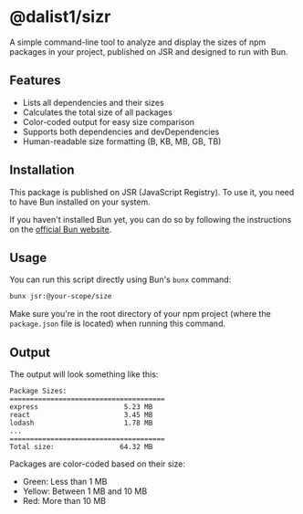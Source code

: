 # @dalist1/sizr

A simple command-line tool to analyze and display the sizes of npm packages in your project, published on JSR and designed to run with Bun.

## Features

- Lists all dependencies and their sizes
- Calculates the total size of all packages
- Color-coded output for easy size comparison
- Supports both dependencies and devDependencies
- Human-readable size formatting (B, KB, MB, GB, TB)

## Installation

This package is published on JSR (JavaScript Registry). To use it, you need to have Bun installed on your system.

If you haven't installed Bun yet, you can do so by following the instructions on the [official Bun website](https://bun.sh/).

## Usage

You can run this script directly using Bun's `bunx` command:

```bash
bunx jsr:@your-scope/size
```

Make sure you're in the root directory of your npm project (where the `package.json` file is located) when running this command.

## Output

The output will look something like this:

```
Package Sizes:
======================================
express                     5.23 MB
react                       3.45 MB
lodash                      1.78 MB
...
======================================
Total size:                64.32 MB
```

Packages are color-coded based on their size:
- Green: Less than 1 MB
- Yellow: Between 1 MB and 10 MB
- Red: More than 10 MB